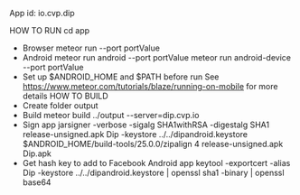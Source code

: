 App id: io.cvp.dip

HOW TO RUN
    cd app
- Browser
    meteor run --port portValue
- Android
    meteor run android --port portValue
    meteor run android-device --port portValue
- Set up $ANDROID_HOME and $PATH before run
See https://www.meteor.com/tutorials/blaze/running-on-mobile for more details
HOW TO BUILD
- Create folder output
- Build
    meteor build ../output --server=dip.cvp.io
- Sign app
    jarsigner -verbose -sigalg SHA1withRSA -digestalg SHA1 release-unsigned.apk Dip -keystore ../../dipandroid.keystore
    $ANDROID_HOME/build-tools/25.0.0/zipalign 4 release-unsigned.apk Dip.apk
- Get hash key to add to Facebook Android app
    keytool -exportcert -alias Dip -keystore ../../dipandroid.keystore | openssl sha1 -binary | openssl base64